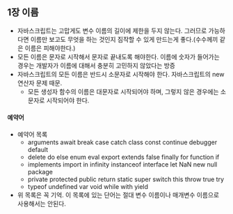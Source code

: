 ## 1장 이름
- 자바스크립트는 고맙게도 변수 이름의 길이에 제한을 두지 않는다. 그러므로 가능하다면 이름만 보고도 무엇을 하는 것인지 짐작할 수 있게 만드는게 좋다.(수수께끼 같은 이름은 피해야한다.)
- 모든 이름은 문자로 시작해서 문자로 끝내도록 해야한다. 이름에 숫자가 들어가는 경우는 개발자가 이름에 대해서 충분히 고민하지 않았다는 방증
- 자바스크립트의 모든 이름은 반드시 소문자로 시작해야 한다. 자바스크립트의 new 연산자 문제 때문. 
  - 모든 생성자 함수의 이름은 대문자로 시작되어야 하며, 그렇지 않은 경우에는 소문자로 시작되어야 한다.
#### 예약어
- 예약어 목록
  - arguments await break case catch class const continue debugger default
  - delete do else enum eval export extends false finally for function if
  - implements import in infinity instanceof interface let NaN new null package
  - private protected public return static super switch this throw true try
  - typeof undefined var void while with yield
- 위 목록은 꼭 기억. 이 목록에 있는 단어는 절대 변수 이름이나 매개변수 이름으로 사용해서는 안된다.
